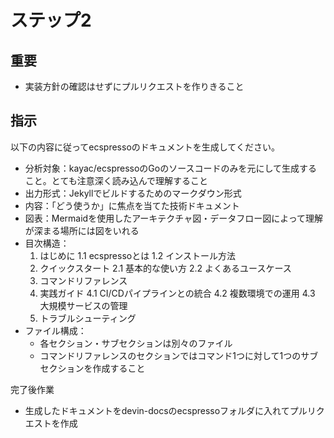 # ステップ2

## 重要

- 実装方針の確認はせずにプルリクエストを作りきること

## 指示

以下の内容に従ってecspressoのドキュメントを生成してください。

- 分析対象：kayac/ecspressoのGoのソースコードのみを元にして生成すること。とても注意深く読み込んで理解すること
- 出力形式：Jekyllでビルドするためのマークダウン形式
- 内容：「どう使うか」に焦点を当てた技術ドキュメント
- 図表：Mermaidを使用したアーキテクチャ図・データフロー図によって理解が深まる場所には図をいれる
- 目次構造：
   1. はじめに
      1.1 ecspressoとは
      1.2 インストール方法
   2. クイックスタート
      2.1 基本的な使い方
      2.2 よくあるユースケース
   3. コマンドリファレンス
   4. 実践ガイド
      4.1 CI/CDパイプラインとの統合
      4.2 複数環境での運用
      4.3 大規模サービスの管理
   5. トラブルシューティング
- ファイル構成：
   - 各セクション・サブセクションは別々のファイル
   - コマンドリファレンスのセクションではコマンド1つに対して1つのサブセクションを作成すること

完了後作業

- 生成したドキュメントをdevin-docsのecspressoフォルダに入れてプルリクエストを作成
